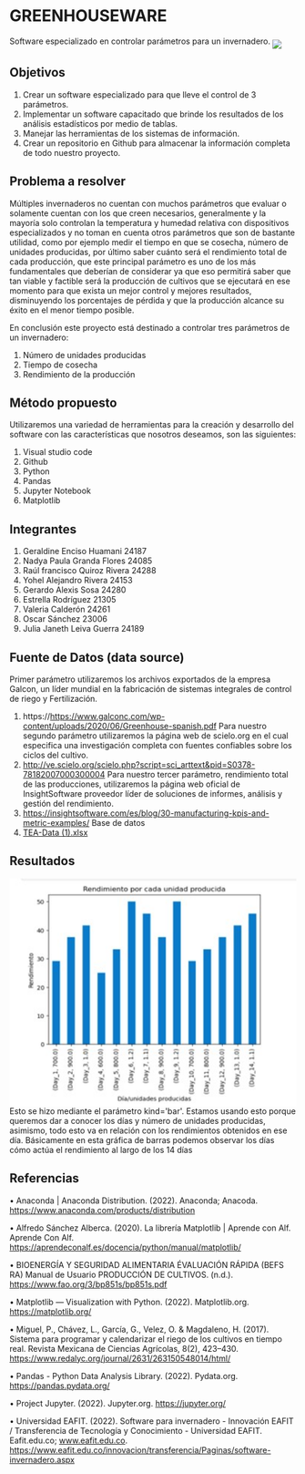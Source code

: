 # GREENHOUSEWARE
Software especializado en controlar parámetros para un invernadero.
<img height="400" src="https://user-images.githubusercontent.com/112207558/200195239-018f8e46-ec28-4aca-ac8a-0a8949fc5e25.png" align="middle">
## Objetivos
1. Crear un software especializado para que lleve el control de 3 parámetros.
2. Implementar un software capacitado que brinde los resultados de los análisis estadísticos por medio de tablas.
3. Manejar las herramientas de los sistemas de información.
4. Crear un repositorio en Github para almacenar la información completa de todo nuestro proyecto. 
## Problema a resolver
Múltiples invernaderos no cuentan con muchos parámetros que evaluar o solamente
cuentan con los que creen necesarios, generalmente y la mayoría solo controlan la
temperatura y humedad relativa con dispositivos especializados y no toman en cuenta
otros parámetros que son de bastante utilidad, como por ejemplo medir el tiempo en que
se cosecha, número de unidades producidas, por último saber cuánto será el rendimiento
total de cada producción, que este principal parámetro es uno de los más fundamentales
que deberían de considerar ya que eso permitirá saber que tan viable y factible será la
producción de cultivos que se ejecutará en ese momento para que exista un mejor control
y mejores resultados, disminuyendo los porcentajes de pérdida y que la
producción alcance su éxito en el menor tiempo posible.

En conclusión este proyecto está destinado a controlar tres parámetros de un invernadero:
1.  Número de unidades producidas
2.  Tiempo de cosecha
3. Rendimiento de la producción
## Método propuesto
Utilizaremos una variedad de herramientas para la creación y desarrollo del software con las características que nosotros deseamos, son las siguientes: 
1. Visual studio code
2. Github
3. Python
4. Pandas
5. Jupyter Notebook
6. Matplotlib
## Integrantes
1. Geraldine Enciso Huamani 24187
2. Nadya Paula Granda Flores 24085
3. Raúl francisco Quiroz Rivera 24288
4. Yohel Alejandro Rivera 24153 
5. Gerardo Alexis Sosa 24280 
6. Estrella Rodríguez 21305
7. Valeria Calderón 24261
8. Oscar Sánchez 23006
9. Julia Janeth Leiva Guerra 24189
## Fuente de Datos (data source)
Primer parámetro utilizaremos los archivos exportados de la empresa Galcon, un líder mundial en la fabricación de sistemas integrales de control de riego y Fertilización.
1. https://https://www.galconc.com/wp-content/uploads/2020/06/Greenhouse-spanish.pdf
Para nuestro segundo parámetro utilizaremos la página web de scielo.org en el cual especifica una investigación completa con fuentes confiables sobre los ciclos del cultivo.
2. http://ve.scielo.org/scielo.php?script=sci_arttext&pid=S0378-78182007000300004
Para nuestro tercer parámetro, rendimiento total de las producciones, utilizaremos la página web oficial de InsightSoftware proveedor líder de soluciones de informes, análisis y gestión del rendimiento.
3. https://insightsoftware.com/es/blog/30-manufacturing-kpis-and-metric-examples/
Base de datos 
4. [TEA-Data (1).xlsx](https://alumnizamorano-my.sharepoint.com/:x:/g/personal/geraldine_enciso_est_zamorano_edu/EYNOPSRiDU1HmdUisRIXI_cBrz4NKmMio6PqF-jiah0auw?e=dd0bRA)
## Resultados
<img height="400" src="https://github.com/Strong-Tecnology/GREENHOUSEWARE/blob/main/Picture3.jpg" align="middle">
Esto se hizo mediante el parámetro kind='bar'. Estamos usando esto porque queremos dar a conocer los días y número de unidades producidas, asimismo, todo esto va en relación con los rendimientos obtenidos en ese día. Básicamente en esta gráfica de barras podemos observar los días cómo actúa el rendimiento al largo de los 14 días

## Referencias

•	Anaconda | Anaconda Distribution. (2022). Anaconda; Anacoda. https://www.anaconda.com/products/distribution

•	Alfredo Sánchez Alberca. (2020). La librería Matplotlib | Aprende con Alf. Aprende Con Alf. https://aprendeconalf.es/docencia/python/manual/matplotlib/

•	BIOENERGÍA Y SEGURIDAD ALIMENTARIA ÉVALUACIÓN RÁPIDA (BEFS RA) Manual de Usuario PRODUCCIÓN DE CULTIVOS. (n.d.). https://www.fao.org/3/bp851s/bp851s.pdf

•	Matplotlib — Visualization with Python. (2022). Matplotlib.org. https://matplotlib.org/

•	Miguel, P., Chávez, L., García, G., Velez, O. & Magdaleno, H. (2017). Sistema para programar y calendarizar el riego de los cultivos en tiempo real. Revista Mexicana de Ciencias Agrícolas, 8(2), 423–430. https://www.redalyc.org/journal/2631/263150548014/html/

•	Pandas - Python Data Analysis Library. (2022). Pydata.org. https://pandas.pydata.org/

•	Project Jupyter. (2022). Jupyter.org. https://jupyter.org/

•	Universidad EAFIT. (2022). Software para invernadero - Innovación EAFIT / Transferencia de Tecnología y Conocimiento - Universidad EAFIT. Eafit.edu.co; www.eafit.edu.co. https://www.eafit.edu.co/innovacion/transferencia/Paginas/software-invernadero.aspx















